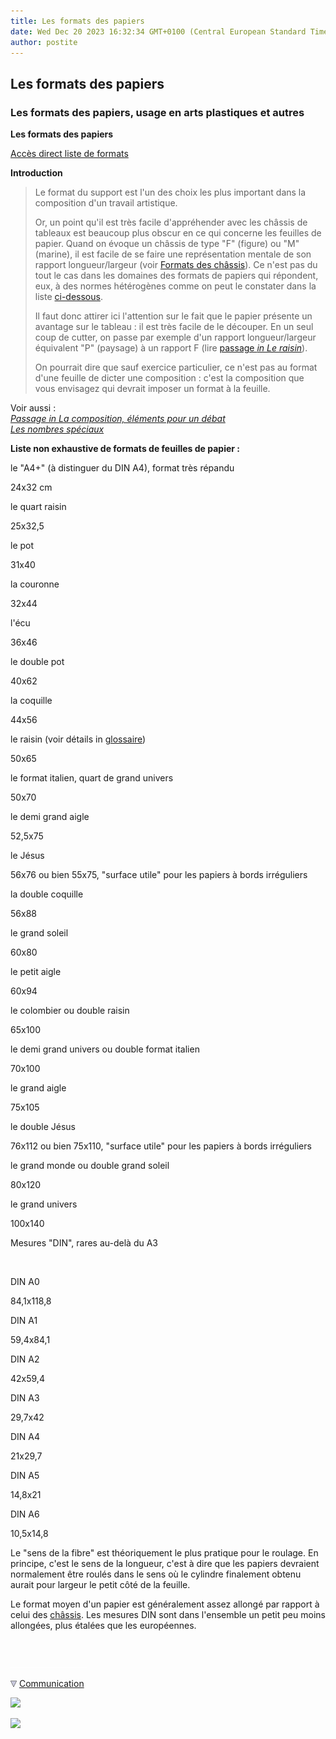 ```yaml
---
title: Les formats des papiers
date: Wed Dec 20 2023 16:32:34 GMT+0100 (Central European Standard Time)
author: postite
---
```


## Les formats des papiers
### Les formats des papiers, usage en arts plastiques et autres
 **Les formats des papiers**

[Accès direct liste de formats](formatsdepapiers.html#liste)

**Introduction**

> Le format du support est l'un des choix les plus important dans la composition d'un travail artistique.
> 
> Or, un point qu'il est très facile d'appréhender avec les châssis de tableaux est beaucoup plus obscur en ce qui concerne les feuilles de papier. Quand on évoque un châssis de type "F" (figure) ou "M" (marine), il est facile de se faire une représentation mentale de son rapport longueur/largeur (voir [Formats des châssis](chassis.html#lesformats)). Ce n'est pas du tout le cas dans les domaines des formats de papiers qui répondent, eux, à des normes hétérogènes comme on peut le constater dans la liste [ci-dessous](formatsdepapiers.html#liste).
> 
> Il faut donc attirer ici l'attention sur le fait que le papier présente un avantage sur le tableau : il est très facile de le découper. En un seul coup de cutter, on passe par exemple d'un rapport longueur/largeur équivalent "P" (paysage) à un rapport F (lire [passage _in Le raisin_](raisin.html#decoupe)).
> 
> On pourrait dire que sauf exercice particulier, ce n'est pas au format d'une feuille de dicter une composition : c'est la composition que vous envisagez qui devrait imposer un format à la feuille.

Voir aussi :  
_[Passage in La composition, éléments pour un débat](composition.html#positionnement)_  
_[Les nombres spéciaux](nombresspeciaux.html)_

**Liste non exhaustive de formats de feuilles de papier :**

le "A4+" (à distinguer du DIN A4), format très répandu

24x32 cm

le quart raisin

25x32,5

le pot

31x40

la couronne

32x44

l'écu

36x46

le double pot

40x62

la coquille

44x56

le raisin (voir détails in [glossaire](raisin.html))

50x65

le format italien, quart de grand univers

50x70

le demi grand aigle

52,5x75

le Jésus

56x76 ou bien 55x75, "surface utile" pour les papiers à bords irréguliers

la double coquille

56x88

le grand soleil

60x80

le petit aigle

60x94

le colombier ou double raisin

65x100

le demi grand univers ou double format italien

70x100

le grand aigle

75x105

le double Jésus

76x112 ou bien 75x110, "surface utile" pour les papiers à bords irréguliers

le grand monde ou double grand soleil

80x120

le grand univers

100x140

Mesures "DIN", rares au-delà du A3

 

DIN A0

84,1x118,8

DIN A1

59,4x84,1

DIN A2

42x59,4

DIN A3

29,7x42

DIN A4

21x29,7

DIN A5

14,8x21

DIN A6

10,5x14,8

Le "sens de la fibre" est théoriquement le plus pratique pour le roulage. En principe, c'est le sens de la longueur, c'est à dire que les papiers devraient normalement être roulés dans le sens où le cylindre finalement obtenu aurait pour largeur le petit côté de la feuille.

Le format moyen d'un papier est généralement assez allongé par rapport à celui des [châssis](chassis.html). Les mesures DIN sont dans l'ensemble un petit peu moins allongées, plus étalées que les européennes.



 

 ![](images/transparent122x1.gif)

![](images/flechebas.gif) [Communication](http://www.artrealite.com/annonceurs.htm) 

[![](https://cbonvin.fr/sites/regie.artrealite.com/visuels/campagne1.png)](index-2.html#20131014)

![](https://cbonvin.fr/sites/regie.artrealite.com/visuels/campagne2.png)